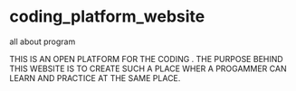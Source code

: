 # coding_platform_website
all about program

THIS IS AN OPEN PLATFORM FOR THE CODING .
THE PURPOSE BEHIND THIS WEBSITE IS TO CREATE SUCH A PLACE WHER A PROGAMMER CAN LEARN AND PRACTICE AT THE SAME PLACE.  
